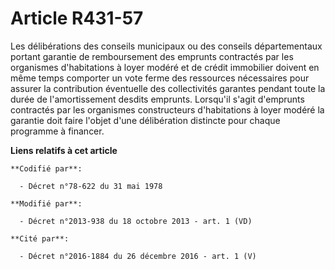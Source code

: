 # Article R431-57

Les délibérations des conseils municipaux ou des conseils départementaux portant garantie de remboursement des emprunts
contractés par les organismes d'habitations à loyer modéré et de crédit immobilier doivent en même temps comporter un vote
ferme des ressources nécessaires pour assurer la contribution éventuelle des collectivités garantes pendant toute la durée de
l'amortissement desdits emprunts. Lorsqu'il s'agit d'emprunts contractés par les organismes constructeurs d'habitations à
loyer modéré la garantie doit faire l'objet d'une délibération distincte pour chaque programme à financer.

**Liens relatifs à cet article**

	**Codifié par**:

	  - Décret n°78-622 du 31 mai 1978

	**Modifié par**:

	  - Décret n°2013-938 du 18 octobre 2013 - art. 1 (VD)

	**Cité par**:

	  - Décret n°2016-1884 du 26 décembre 2016 - art. 1 (V)
